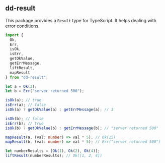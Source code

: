 ## dd-result

This package provides a `Result` type for TypeScript. It helps dealing with error conditions.

```typescript
import {
  Ok,
  Err,
  isOk,
  isErr,
  getOkValue,
  getErrMessage,
  liftResult,
  mapResult
} from "dd-result";

let a = Ok(3);
let b = Err("server returned 500");

isOk(a); // true
isErr(a); // false
isOk(a) ? getOkValue(a) : getErrMessage(a); // 3

isOk(b); // false
isErr(b); // true
isOk(b) ? getOkValue(b) : getErrMessage(b); // "server returned 500"

mapResult(a, (val: number) => val * 5); // Ok(15)
mapResult(b, (val: number) => val * 5); // Err("server returned 500")

let numberResults = [Ok(1), Ok(2), Ok(4)];
liftResult(numberResults); // Ok([1, 2, 4])
```
